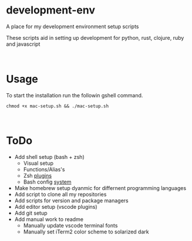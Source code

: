 # development-env
A place for my development environment setup scripts

These scripts aid in setting up development for python, rust, clojure, ruby and javascript

<br>

# Usage
To start the installation run the followin gshell command.
```
chmod +x mac-setup.sh && ./mac-setup.sh
```

<br>

# ToDo
- Add shell setup (bash + zsh)
  - Visual setup
  - Functions/Alias's
  - Zsh [plugins](https://grml.org/zsh/zsh-lovers.html)
  - Bash config [system](https://starship.rs/)
- Make homebrew setup dyanmic for differnent programming languages
- Add script to clone all my repositories
- Add scripts for version and package managers
- Add editor setup (vscode plugins)
- Add git setup
- Add manual work to readme
  - Manually update vscode terminal fonts
  - Manually set iTerm2 color scheme to solarized dark